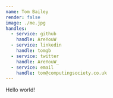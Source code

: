 ```yaml
---
name: Tom Bailey
render: false
image: ./me.jpg
handles:
  - service: github
    handle: AreYouW
  - service: linkedin
    handle: tomgb
  - service: twitter
    handle: AreYouW_
  - service: email
    handle: tom@computingsociety.co.uk
---
```


Hello world!
